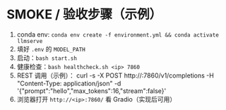 # SMOKE / 验收步骤（示例）
1. conda env: `conda env create -f environment.yml && conda activate llmserve`
2. 填好 `.env` 的 `MODEL_PATH`
3. 启动：`bash start.sh`
4. 健康检查：`bash healthcheck.sh <ip> 7860`
5. REST 调用（示例）：
curl -s -X POST http://<ip>:7860/v1/completions
-H "Content-Type: application/json"
-d '{"prompt":"hello","max_tokens":16,"stream":false}'
6. 浏览器打开 `http://<ip>:7860/` 看 Gradio（实现后可用）
